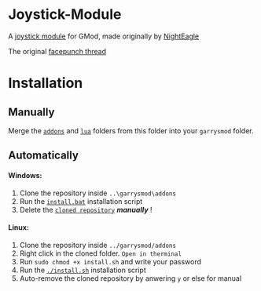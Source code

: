 Joystick-Module
===============

A [joystick module][ref-joymod] for GMod, made originally by [NightEagle][ref-author]

The original [facepunch thread][ref-thread]

Installation
===============

## Manually
Merge the [`addons`][ref-addons] and [`lua`][ref-luabin] folders from this folder into your `garrysmod` folder.

## Automatically

#### Windows:
  1. Clone the repository inside `..\garrysmod\addons`
  2. Run the [`install.bat`][ref-winstall] installation script
  3. Delete the [`cloned repository`][ref-repo] **_manually_** !
  
#### Linux:
  1. Clone the repository inside `../garrysmod/addons`
  2. Right click in the cloned folder. `Open in therminal`
  3. Run `sudo chmod +x install.sh` and write your password
  4. Run the [`./install.sh`][ref-linstall] installation script
  5. Auto-remove the cloned repository by anwering `y` or else for manual
     
[ref-repo]: https://github.com/MattJeanes/Joystick-Module
[ref-winstall]: https://github.com/MattJeanes/Joystick-Module/blob/master/install.bat
[ref-linstall]: https://github.com/MattJeanes/Joystick-Module/blob/master/install.sh
[ref-thread]: https://web.archive.org/web/20160716031819/http://www.facepunch.com/showthread.php?t=403669
[ref-author]: https://web.archive.org/web/20160613102022/http://facepunch.com/member.php?u=2853
[ref-joymod]: https://components101.com/modules/joystick-module
[ref-addons]: https://github.com/MattJeanes/Joystick-Module/tree/master/addons
[ref-luabin]: https://github.com/MattJeanes/Joystick-Module/tree/master/lua

